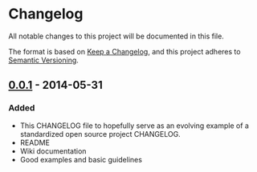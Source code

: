 # Changelog

All notable changes to this project will be documented in this file.

The format is based on [Keep a Changelog](https://keepachangelog.com/en/1.0.0/),
and this project adheres to [Semantic Versioning](https://semver.org/spec/v2.0.0.html).

## [0.0.1] - 2014-05-31

### Added

- This CHANGELOG file to hopefully serve as an evolving example of a
  standardized open source project CHANGELOG.
- README
- Wiki documentation
- Good examples and basic guidelines

[0.0.1]: https://github.com/adrianomatousek/webapp-treasure-hunt/releases/tag/v0.0.1
